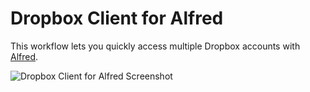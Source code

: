 Dropbox Client for Alfred
==============

This workflow lets you quickly access multiple Dropbox accounts with [Alfred](http://www.alfredapp.com/).

![Dropbox Client for Alfred Screenshot](https://raw.github.com/fniephaus/alfred-dropbox/master/screenshot.png)
